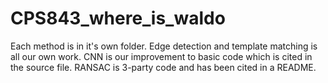 # CPS843_where_is_waldo

Each method is in it's own folder.
Edge detection and template matching  is all our own work. 
CNN is our improvement to basic code which is cited in the source file.
RANSAC is 3-party code and has been cited in a README. 
